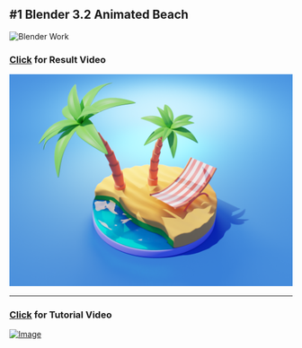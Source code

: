 ## #1 Blender 3.2 Animated Beach


![Blender Work](https://img.shields.io/static/v1?label=Blender+Work&message=%231&style=for-the-badge&logo=blender&logoColor=FFFFFF&labelColor=EA7600&color=236192)

### [Click](https://www.youtube.com/watch?v=c-OLgEPQwnE) for Result Video

[![Image](https://github.com/myygunduz/3dModelling/blob/main/%231/preview.png)](https://www.youtube.com/watch?v=c-OLgEPQwnE)

---

### [Click](https://www.youtube.com/watch?v=sL9ozfAivi0) for Tutorial Video

[![Image](https://img.youtube.com/vi/sL9ozfAivi0/0.jpg)](https://www.youtube.com/watch?v=sL9ozfAivi0)




